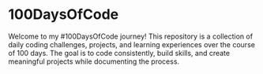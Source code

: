 # 100DaysOfCode
Welcome to my #100DaysOfCode journey! This repository is a collection of daily coding challenges, projects, and learning experiences over the course of 100 days. The goal is to code consistently, build skills, and create meaningful projects while documenting the process.
